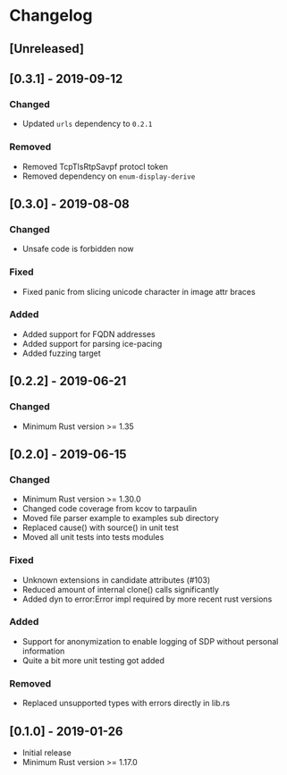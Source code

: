 # Changelog

## [Unreleased]
## [0.3.1] - 2019-09-12
### Changed
- Updated `urls` dependency to `0.2.1`

### Removed
- Removed TcpTlsRtpSavpf protocl token
- Removed dependency on `enum-display-derive`

## [0.3.0] - 2019-08-08
### Changed
- Unsafe code is forbidden now

### Fixed
- Fixed panic from slicing unicode character in image attr braces

### Added
- Added support for FQDN addresses
- Added support for parsing ice-pacing
- Added fuzzing target

## [0.2.2] - 2019-06-21
### Changed
 - Minimum Rust version >= 1.35

## [0.2.0] - 2019-06-15
### Changed
- Minimum Rust version >= 1.30.0
- Changed code coverage from kcov to tarpaulin
- Moved file parser example to examples sub directory
- Replaced cause() with source() in unit test
- Moved all unit tests into tests modules

### Fixed
- Unknown extensions in candidate attributes (#103)
- Reduced amount of internal clone() calls significantly
- Added dyn to error:Error impl required by more recent rust versions

### Added
- Support for anonymization to enable logging of SDP without personal
  information
- Quite a bit more unit testing got added

### Removed
- Replaced unsupported types with errors directly in lib.rs

## [0.1.0] - 2019-01-26
- Initial release
- Minimum Rust version >= 1.17.0
